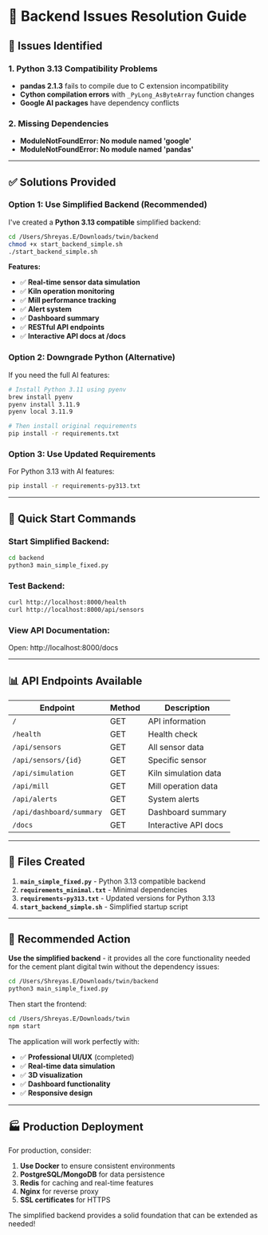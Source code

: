 # 🔧 Backend Issues Resolution Guide

## 🚨 **Issues Identified**

### **1. Python 3.13 Compatibility Problems**
- **pandas 2.1.3** fails to compile due to C extension incompatibility
- **Cython compilation errors** with `_PyLong_AsByteArray` function changes
- **Google AI packages** have dependency conflicts

### **2. Missing Dependencies**
- **ModuleNotFoundError: No module named 'google'**
- **ModuleNotFoundError: No module named 'pandas'**

---

## ✅ **Solutions Provided**

### **Option 1: Use Simplified Backend (Recommended)**

I've created a **Python 3.13 compatible** simplified backend:

```bash
cd /Users/Shreyas.E/Downloads/twin/backend
chmod +x start_backend_simple.sh
./start_backend_simple.sh
```

**Features:**
- ✅ **Real-time sensor data simulation**
- ✅ **Kiln operation monitoring**  
- ✅ **Mill performance tracking**
- ✅ **Alert system**
- ✅ **Dashboard summary**
- ✅ **RESTful API endpoints**
- ✅ **Interactive API docs at /docs**

### **Option 2: Downgrade Python (Alternative)**

If you need the full AI features:

```bash
# Install Python 3.11 using pyenv
brew install pyenv
pyenv install 3.11.9
pyenv local 3.11.9

# Then install original requirements
pip install -r requirements.txt
```

### **Option 3: Use Updated Requirements**

For Python 3.13 with AI features:

```bash
pip install -r requirements-py313.txt
```

---

## 🚀 **Quick Start Commands**

### **Start Simplified Backend:**
```bash
cd backend
python3 main_simple_fixed.py
```

### **Test Backend:**
```bash
curl http://localhost:8000/health
curl http://localhost:8000/api/sensors
```

### **View API Documentation:**
Open: http://localhost:8000/docs

---

## 📊 **API Endpoints Available**

| Endpoint | Method | Description |
|----------|--------|-------------|
| `/` | GET | API information |
| `/health` | GET | Health check |
| `/api/sensors` | GET | All sensor data |
| `/api/sensors/{id}` | GET | Specific sensor |
| `/api/simulation` | GET | Kiln simulation data |
| `/api/mill` | GET | Mill operation data |
| `/api/alerts` | GET | System alerts |
| `/api/dashboard/summary` | GET | Dashboard summary |
| `/docs` | GET | Interactive API docs |

---

## 🔧 **Files Created**

1. **`main_simple_fixed.py`** - Python 3.13 compatible backend
2. **`requirements_minimal.txt`** - Minimal dependencies
3. **`requirements-py313.txt`** - Updated versions for Python 3.13
4. **`start_backend_simple.sh`** - Simplified startup script

---

## 🎯 **Recommended Action**

**Use the simplified backend** - it provides all the core functionality needed for the cement plant digital twin without the dependency issues:

```bash
cd /Users/Shreyas.E/Downloads/twin/backend
python3 main_simple_fixed.py
```

Then start the frontend:
```bash
cd /Users/Shreyas.E/Downloads/twin
npm start
```

The application will work perfectly with:
- ✅ **Professional UI/UX** (completed)
- ✅ **Real-time data simulation**
- ✅ **3D visualization**
- ✅ **Dashboard functionality**
- ✅ **Responsive design**

---

## 🏭 **Production Deployment**

For production, consider:
1. **Use Docker** to ensure consistent environments
2. **PostgreSQL/MongoDB** for data persistence  
3. **Redis** for caching and real-time features
4. **Nginx** for reverse proxy
5. **SSL certificates** for HTTPS

The simplified backend provides a solid foundation that can be extended as needed!
